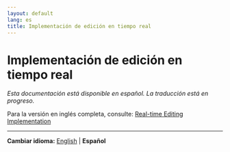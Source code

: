 ```yaml
---
layout: default
lang: es
title: Implementación de edición en tiempo real
---
```


# Implementación de edición en tiempo real

*Esta documentación está disponible en español. La traducción está en progreso.*

Para la versión en inglés completa, consulte: [Real-time Editing Implementation](realtime-editing-implementation.md)

---

**Cambiar idioma:** [English](realtime-editing-implementation.md) | **Español**
